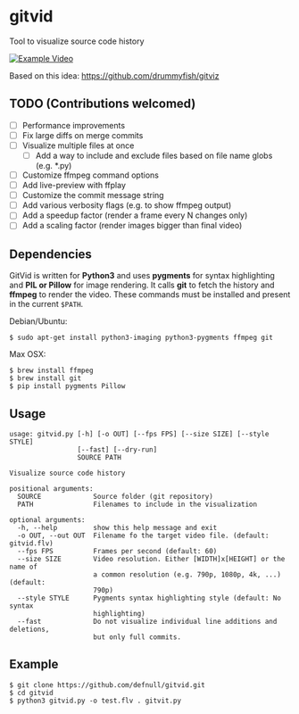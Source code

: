 # gitvid

Tool to visualize source code history

[![Example Video](http://img.youtube.com/vi/FBHdaYsWjk8/2.jpg)](http://www.youtube.com/watch?v=FBHdaYsWjk8)

Based on this idea: https://github.com/drummyfish/gitviz 

## TODO (Contributions welcomed)

  - [ ] Performance improvements
  - [ ] Fix large diffs on merge commits
  - [ ] Visualize multiple files at once
    - [ ] Add a way to include and exclude files based on file name globs (e.g. *.py)
  - [ ] Customize ffmpeg command options
  - [ ] Add live-preview with ffplay
  - [ ] Customize the commit message string
  - [ ] Add various verbosity flags (e.g. to show ffmpeg output)
  - [ ] Add a speedup factor (render a frame every N changes only)
  - [ ] Add a scaling factor (render images bigger than final video)

## Dependencies

GitVid is written for **Python3** and uses **pygments** for syntax highlighting and **PIL or Pillow** for image rendering. It calls **git** to fetch the history and **ffmpeg** to render the video. These commands must be installed and present in the current ``$PATH``.

Debian/Ubuntu:

    $ sudo apt-get install python3-imaging python3-pygments ffmpeg git

Max OSX:

    $ brew install ffmpeg
    $ brew install git
    $ pip install pygments Pillow

## Usage

    usage: gitvid.py [-h] [-o OUT] [--fps FPS] [--size SIZE] [--style STYLE]
                     [--fast] [--dry-run]
                     SOURCE PATH

    Visualize source code history

    positional arguments:
      SOURCE             Source folder (git repository)
      PATH               Filenames to include in the visualization

    optional arguments:
      -h, --help         show this help message and exit
      -o OUT, --out OUT  Filename fo the target video file. (default: gitvid.flv)
      --fps FPS          Frames per second (default: 60)
      --size SIZE        Video resolution. Either [WIDTH]x[HEIGHT] or the name of
                         a common resolution (e.g. 790p, 1080p, 4k, ...) (default:
                         790p)
      --style STYLE      Pygments syntax highlighting style (default: No syntax
                         highlighting)
      --fast             Do not visualize individual line additions and deletions,
                         but only full commits.

## Example

    $ git clone https://github.com/defnull/gitvid.git
    $ cd gitvid
    $ python3 gitvid.py -o test.flv . gitvit.py 
